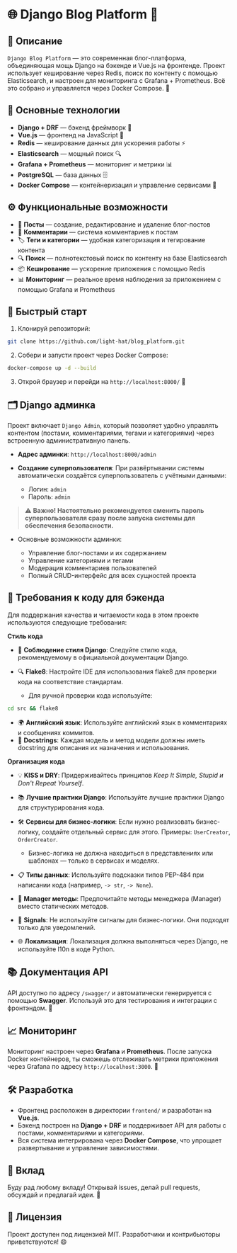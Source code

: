 # 🌐 Django Blog Platform 🚀

## 📝 Описание

`Django Blog Platform` — это современная блог-платформа, объединяющая мощь Django на бэкенде и Vue.js на фронтенде. Проект использует кеширование через Redis, поиск по контенту с помощью Elasticsearch, и настроен для мониторинга с Grafana + Prometheus. Всё это собрано и управляется через Docker Compose. 🐳

## 🔧 Основные технологии

- **Django + DRF** — бэкенд фреймворк 🐍
- **Vue.js** — фронтенд на JavaScript 🎨
- **Redis** — кеширование данных для ускорения работы ⚡️
- **Elasticsearch** — мощный поиск 🔍
- **Grafana + Prometheus** — мониторинг и метрики 📊
- **PostgreSQL** — база данных 🗄️
- **Docker Compose** — контейнеризация и управление сервисами 🐋

## ⚙️ Функциональные возможности

- 📝 **Посты** — создание, редактирование и удаление блог-постов
- 💬 **Комментарии** — система комментариев к постам
- 🏷️ **Теги и категории** — удобная категоризация и тегирование контента
- 🔍 **Поиск** — полнотекстовый поиск по контенту на базе Elasticsearch
- 📦 **Кеширование** — ускорение приложения с помощью Redis
- 📊 **Мониторинг** — реальное время наблюдения за приложением с помощью Grafana и Prometheus

## 🚀 Быстрый старт

1. Клонируй репозиторий:

```bash
git clone https://github.com/light-hat/blog_platform.git
```

2. Собери и запусти проект через Docker Compose:

```bash
docker-compose up -d --build
```

3. Открой браузер и перейди на `http://localhost:8000/` 🎉

## 🗂️ Django админка

Проект включает `Django Admin`, который позволяет удобно управлять контентом (постами, комментариями, тегами и категориями) через встроенную административную панель.

- **Адрес админки**: `http://localhost:8000/admin`

- **Создание суперпользователя**: При развёртывании системы автоматически создаётся суперпользователь с учётными данными:

  + Логин: `admin`
  + Пароль: `admin`

> ⚠️ **Важно! Настоятельно рекомендуется сменить пароль суперпользователя сразу после запуска системы для обеспечения безопасности.**

- Основные возможности админки:

  + Управление блог-постами и их содержанием
  + Управление категориями и тегами
  + Модерация комментариев пользователей
  + Полный CRUD-интерфейс для всех сущностей проекта

## 📝 Требования к коду для бэкенда

Для поддержания качества и читаемости кода в этом проекте используются следующие требования:

**Стиль кода**

- 📜 **Соблюдение стиля Django**: Следуйте стилю кода, рекомендуемому в официальной документации Django.
- 🔍 **Flake8**: Настройте IDE для использования flake8 для проверки кода на соответствие стандартам.

  + Для ручной проверки кода используйте:

```bash
cd src && flake8
```
  
- 🌍 **Английский язык**: Используйте английский язык в комментариях и сообщениях коммитов.
- 📄 **Docstrings**: Каждая модель и метод модели должны иметь docstring для описания их назначения и использования.

**Организация кода**

- 💡 **KISS и DRY**: Придерживайтесь принципов _Keep It Simple, Stupid и Don't Repeat Yourself_.
- 📚 **Лучшие практики Django**: Используйте лучшие практики Django для структурирования кода.
- 🛠️ **Сервисы для бизнес-логики**: Если нужно реализовать бизнес-логику, создайте отдельный сервис для этого. Примеры: `UserCreator`, `OrderCreator`.

  + Бизнес-логика не должна находиться в представлениях или шаблонах — только в сервисах и моделях.

- 📋 **Типы данных**: Используйте подсказки типов PEP-484 при написании кода (например, `-> str`, `-> None`).
- 👥 **Manager методы**: Предпочитайте методы менеджера (Manager) вместо статических методов.
- 🚫 **Signals**: Не используйте сигналы для бизнес-логики. Они подходят только для уведомлений.
- 🌐 **Локализация**: Локализация должна выполняться через Django, не используйте l10n в коде Python.

## 📚 Документация API

API доступно по адресу `/swagger/` и автоматически генерируется с помощью **Swagger**. Используй это для тестирования и интеграции с фронтэндом. 📖

## 📈 Мониторинг

Мониторинг настроен через **Grafana** и **Prometheus**. После запуска Docker контейнеров, ты сможешь отслеживать метрики приложения через Grafana по адресу `http://localhost:3000`. 🎯

## 🛠️ Разработка

- Фронтенд расположен в директории `frontend/` и разработан на **Vue.js**.
- Бэкенд построен на **Django + DRF** и поддерживает API для работы с постами, комментариями и категориями.
- Вся система интегрирована через **Docker Compose**, что упрощает развертывание и управление зависимостями.

## 🤝 Вклад

Буду рад любому вкладу! Открывай issues, делай pull requests, обсуждай и предлагай идеи. 🙌

## 📝 Лицензия

Проект доступен под лицензией MIT. Разработчики и контрибьюторы приветствуются! 😄
